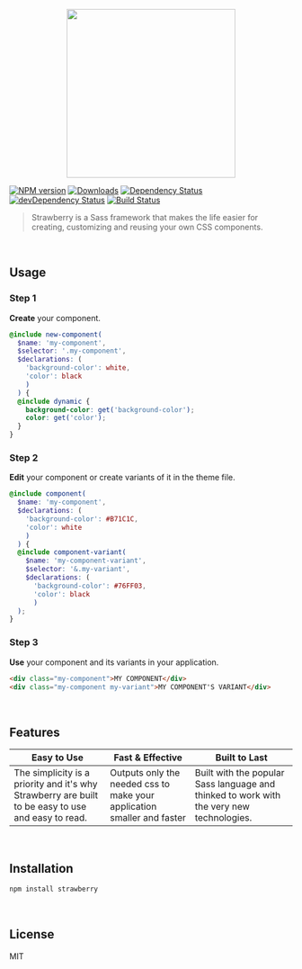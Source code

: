 <!--
  - ======
  - Header
  - ======
 -->

<!-- == Logo == -->

<p align="center">
    <img height="300" src="https://cdn.rawgit.com/strawberrysass/strawberry-branding/master/strawberry-logo.png">
</p>

<!-- == Badges == -->

[![NPM version][npm-version-img]][npm-url] 
[![Downloads][npm-downloads-img]][npm-url]
[![Dependency Status][david-dependencies-img]][david-url]
[![devDependency Status][david-dev-dependencies-img]][david-url]
[![Build Status][travis-img]][travis-url]


<!-- == Description == -->

>Strawberry is a Sass framework that makes the life easier for creating, customizing and reusing your own CSS components.

<!--
  - ====
  - Body
  - ====
 -->

<br>

## Usage

### Step 1
**Create** your component.

````scss
@include new-component(
  $name: 'my-component', 
  $selector: '.my-component', 
  $declarations: (
    'background-color': white,
    'color': black
    )
  ) { 
  @include dynamic {
    background-color: get('background-color');
    color: get('color');
  }
}
````

### Step 2
**Edit** your component or create variants of it in the theme file.

````scss
@include component(
  $name: 'my-component',
  $declarations: (
    'background-color': #B71C1C,
    'color': white
    )
  ) {
  @include component-variant(
    $name: 'my-component-variant',
    $selector: '&.my-variant',
    $declarations: (
      'background-color': #76FF03,
      'color': black
      )
  );
}
````

### Step 3
**Use** your component and its variants in your application.

````html
<div class="my-component">MY COMPONENT</div>
<div class="my-component my-variant">MY COMPONENT'S VARIANT</div>
````

<br>

## Features

Easy to Use | Fast & Effective | Built to Last
----------- | ---------------- | -------------
The simplicity is a priority and it's why Strawberry are built to be easy to use and easy to read. | Outputs only the needed css to make your application smaller and faster | Built with the popular Sass language and thinked to work with the very new technologies.

<br>

## Installation

````bash
npm install strawberry
````

<br>

## License

MIT

<!--
  - ==========
  - Ressources
  - ==========
 -->

[npm-url]: https://www.npmjs.com/package/strawberry
[npm-version-img]: http://img.shields.io/npm/v/strawberry.svg?style=flat-square
[npm-downloads-img]: http://img.shields.io/npm/dt/strawberry.svg?style=flat-square

[david-url]: https://david-dm.org/strawberrysass/strawberry
[david-dependencies-img]: https://img.shields.io/david/strawberrysass/strawberry.svg?style=flat-square
[david-dev-dependencies-img]: https://img.shields.io/david/dev/strawberrysass/strawberry.svg?style=flat-square

[travis-url]: https://travis-ci.org/strawberrysass/strawberry
[travis-img]: https://img.shields.io/travis/strawberrysass/strawberry.svg?style=flat-square
